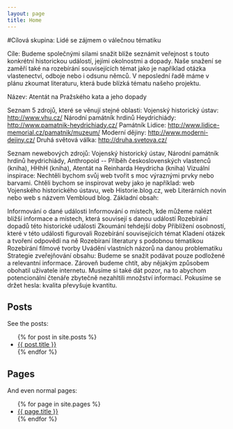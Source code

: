 ```yaml
---
layout: page
title: Home
---
```


#Cílová skupina: Lidé se zájmem o válečnou tématiku 

Cíle: Budeme společnými silami snažit blíže seznámit veřejnost s touto konkrétní historickou událostí, jejími okolnostmi a dopady. Naše snažení se zaměří také na rozebírání souvisejících témat jako je například otázka vlastenectví, odboje nebo i odsunu němců. V neposlední řadě máme v plánu zkoumat literaturu, která bude blízká tématu našeho projektu.

 Název: Atentát na Pražského kata a jeho dopady 

Seznam 5 zdrojů, které se věnují stejné oblasti: Vojenský historický ústav: http://www.vhu.cz/ Národní památník hrdinů Heydrichiády: http://www.pamatnik-heydrichiady.cz/ Památník Lidice: http://www.lidice-memorial.cz/pamatnik/muzeum/ Moderní dějiny: http://www.moderni-dejiny.cz/ Druhá světová válka: http://druha.svetova.cz/ 

Seznam newebových zdrojů:
Vojenský historický ústav, Národní památník hrdinů heydrichiády, Anthropoid -- Příběh československých vlastenců (kniha), HHhH (kniha), Atentát na Reinharda Heydricha (kniha) Vizuální inspirace: Nechtěli bychom svůj web tvořit s moc výraznými prvky nebo barvami. Chtěli bychom se inspirovat weby jako je například: web Vojenského historického ústavu, web Historie.blog.cz, web Literárních novin nebo web s názvem Vembloud blog. Základní obsah:

Informování o dané události
Informování o místech, kde můžeme nalézt bližší informace a místech, která souvisejí s danou událostí
Rozebírání dopadů této historické události
Zkoumání tehdejší doby
Přiblížení osobností, které v této události figurovali
Rozebírání souvisejících témat
Kladení otázek a tvoření odpovědí na ně
Rozebíraní literatury s podobnou tématikou
Rozebírání filmové tvorby
Uvádění vlastních názorů na danou problematiku Strategie zveřejňování obsahu: Budeme se snažit podávat pouze podložené a relevantní informace. Zároveň budeme chtít, aby nějakým způsobem obohatil uživatele internetu. Musíme si také dát pozor, na to abychom potencionální čtenáře zbytečně nezahltili množství informací. Pokusíme se držet hesla: kvalita převyšuje kvantitu.

## Posts

See the posts:

<ul>
  {% for post in site.posts %}
    <li>
      <a href="{{ site.baseurl }}{{ post.url }}">{{ post.title }}</a>
    </li>
  {% endfor %}
</ul>

## Pages

And even normal pages:

<ul>
  {% for page in site.pages %}
    <li>
      <a href="{{ site.baseurl }}{{ page.url }}">{{ page.title }}</a>
    </li>
  {% endfor %}
</ul>
